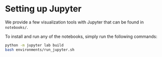 # Setting up Jupyter

We provide a few visualization tools with Jupyter that can be found in `notebooks/`.

To install and run any of the notebooks, simply run the following commands:

```bash
python -m jupyter lab build
bash environments/run_jupyter.sh
```